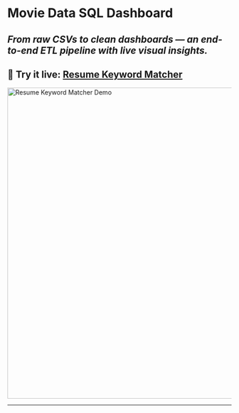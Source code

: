 # Movie Data SQL Dashboard

*From raw CSVs to clean dashboards — an end-to-end ETL pipeline with live visual insights.*
---

## 🎯 **Try it live:** [Resume Keyword Matcher](https://j7ncofvcdyyuu6ggmftsapp.streamlit.app/)
<p align="left">
  <img src="images/resume-keyword-matcher-demo.png" alt="Resume Keyword Matcher Demo" width="700"/>
</p>

---